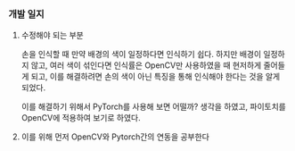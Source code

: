 ### 개발 일지

1. 수정해야 되는 부분

   손을 인식할 때 만약 배경의 색이 일정하다면 인식하기 쉽다. 하지만 배경이 일정하지 않고, 여러 색이 섞인다면 인식률은 OpenCV만 사용하였을 때 현저하게 줄어들게 되고, 이를 해결하려면 손의 색이 아닌 특징을 통해 인식해야 한다는 것을 알게 되었다.

   이를 해결하기 위해서 PyTorch를 사용해 보면 어떨까? 생각을 하였고, 파이토치를 OpenCV에 적용하여 보기로 하였다.

2. 이를 위해 먼저 OpenCV와 Pytorch간의 연동을 공부한다